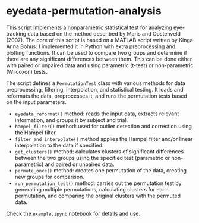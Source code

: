 # eyedata-permutation-analysis

This script implements a nonparametric statistical test for analyzing eye-tracking data based on the method described by Maris and Oostenveld (2007). The core of this script is based on a MATLAB script written by Kinga Anna Bohus. I implemented it in Python with extra preprocessing and plotting functions. It can be used to compare two groups and determine if there are any significant differences between them. This can be done either with paired or unpaired data and using parametric (t-test) or non-parametric (Wilcoxon) tests.

The script defines a `PermutationTest` class with various methods for data preprocessing, filtering, interpolation, and statistical testing. It loads and reformats the data, preprocesses it, and runs the permutation tests based on the input parameters.

- `eyedata_reformat()` method: reads the input data, extracts relevant information, and groups it by subject and trial.
- `hampel_filter()` method: used for outlier detection and correction using the Hampel filter.
- `filter_and_interpolate()` method applies the Hampel filter and/or linear interpolation to the data if specified.
- `get_clusters()` method: calculates clusters of significant differences between the two groups using the specified test (parametric or non-parametric) and paired or unpaired data.
- `permute_once()` method: creates one permutation of the data, creating new groups for comparison.
- `run_permutation_test()` method: carries out the permutation test by generating multiple permutations, calculating clusters for each permutation, and comparing the original clusters with the permuted data.

Check the `example.ipynb` notebook for details and use.

